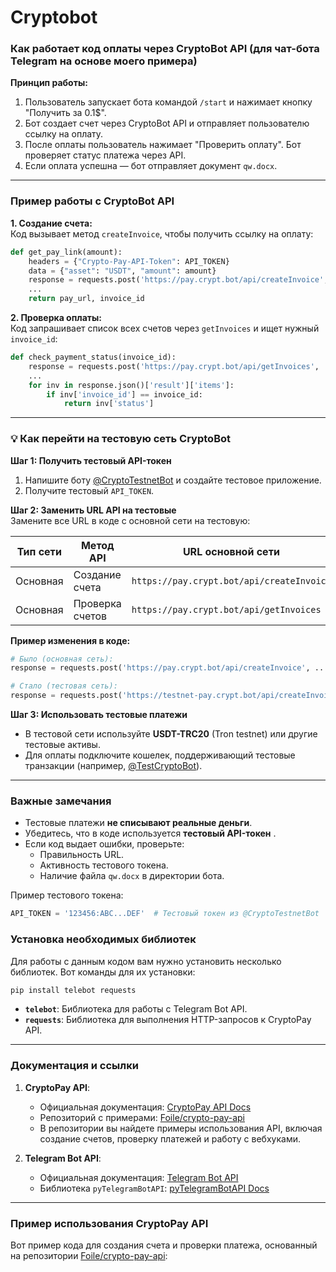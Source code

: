 # Cryptobot
### Как работает код оплаты через CryptoBot API (для чат-бота Telegram на основе моего примера)

**Принцип работы:**
1. Пользователь запускает бота командой `/start` и нажимает кнопку "Получить за 0.1$".
2. Бот создает счет через CryptoBot API и отправляет пользователю ссылку на оплату.
3. После оплаты пользователь нажимает "Проверить оплату". Бот проверяет статус платежа через API.
4. Если оплата успешна — бот отправляет документ `qw.docx`.

---

### Пример работы с CryptoBot API
**1. Создание счета:**  
Код вызывает метод `createInvoice`, чтобы получить ссылку на оплату:
```python
def get_pay_link(amount):
    headers = {"Crypto-Pay-API-Token": API_TOKEN}
    data = {"asset": "USDT", "amount": amount}
    response = requests.post('https://pay.crypt.bot/api/createInvoice', headers=headers, json=data)
    ...
    return pay_url, invoice_id
```

**2. Проверка оплаты:**  
Код запрашивает список всех счетов через `getInvoices` и ищет нужный `invoice_id`:
```python
def check_payment_status(invoice_id):
    response = requests.post('https://pay.crypt.bot/api/getInvoices', ...)
    ...
    for inv in response.json()['result']['items']:
        if inv['invoice_id'] == invoice_id:
            return inv['status']
```

---

### 💡 Как перейти на тестовую сеть CryptoBot
**Шаг 1: Получить тестовый API-токен**  
1. Напишите боту [@CryptoTestnetBot](https://t.me/CryptoTestnetBot) и создайте тестовое приложение.
2. Получите тестовый `API_TOKEN`.

**Шаг 2: Заменить URL API на тестовые**  
Замените все URL в коде с основной сети на тестовую:

| **Тип сети** | **Метод API**          | **URL основной сети**                  | **URL тестовой сети**                          |
|--------------|------------------------|----------------------------------------|------------------------------------------------|
| Основная     | Создание счета         | `https://pay.crypt.bot/api/createInvoice` | `https://testnet-pay.crypt.bot/api/createInvoice` |
| Основная     | Проверка счетов        | `https://pay.crypt.bot/api/getInvoices`   | `https://testnet-pay.crypt.bot/api/getInvoices`   |

**Пример изменения в коде:**
```python
# Было (основная сеть):
response = requests.post('https://pay.crypt.bot/api/createInvoice', ...)

# Стало (тестовая сеть):
response = requests.post('https://testnet-pay.crypt.bot/api/createInvoice', ...)
```

**Шаг 3: Использовать тестовые платежи**  
- В тестовой сети используйте **USDT-TRC20** (Tron testnet) или другие тестовые активы.
- Для оплаты подключите кошелек, поддерживающий тестовые транзакции (например, [@TestCryptoBot](https://t.me/TestCryptoBot)).

---

### Важные замечания
- Тестовые платежи **не списывают реальные деньги**.
- Убедитесь, что в коде используется **тестовый API-токен** .
- Если код выдает ошибки, проверьте:
  - Правильность URL.
  - Активность тестового токена.
  - Наличие файла `qw.docx` в директории бота.

Пример тестового токена:
```python
API_TOKEN = '123456:ABC...DEF'  # Тестовый токен из @CryptoTestnetBot
```

### Установка необходимых библиотек

Для работы с данным кодом вам нужно установить несколько библиотек. Вот команды для их установки:

```bash
pip install telebot requests
```

- **`telebot`**: Библиотека для работы с Telegram Bot API.
- **`requests`**: Библиотека для выполнения HTTP-запросов к CryptoPay API.

---

### Документация и ссылки

1. **CryptoPay API**:
   - Официальная документация: [CryptoPay API Docs](https://help.crypt.bot/crypto-pay-api)
   - Репозиторий с примерами: [Foile/crypto-pay-api](https://github.com/Foile/crypto-pay-api)
   - В репозитории вы найдете примеры использования API, включая создание счетов, проверку платежей и работу с вебхуками.

2. **Telegram Bot API**:
   - Официальная документация: [Telegram Bot API](https://core.telegram.org/bots/api)
   - Библиотека `pyTelegramBotAPI`: [pyTelegramBotAPI Docs](https://github.com/eternnoir/pyTelegramBotAPI)

---

### Пример использования CryptoPay API

Вот пример кода для создания счета и проверки платежа, основанный на репозитории [Foile/crypto-pay-api](https://github.com/Foile/crypto-pay-api):

